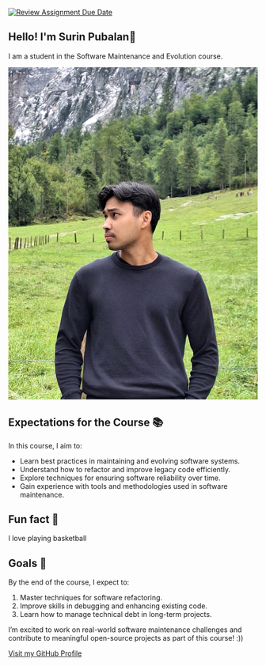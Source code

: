 [![Review Assignment Due Date](https://classroom.github.com/assets/deadline-readme-button-22041afd0340ce965d47ae6ef1cefeee28c7c493a6346c4f15d667ab976d596c.svg)](https://classroom.github.com/a/O-1AGqKT)


## Hello! I'm Surin Pubalan👋

I am a student in the Software Maintenance and Evolution course.

![My Image](https://github.com/SoftwareMaintenanceEvolution/tutorial-1-lolsurin/blob/profile-upload/profile%20picture.jpg) 

## Expectations for the Course 📚
In this course, I aim to:
- Learn best practices in maintaining and evolving software systems.
- Understand how to refactor and improve legacy code efficiently.
- Explore techniques for ensuring software reliability over time.
- Gain experience with tools and methodologies used in software maintenance.

## Fun fact 🧠
I love playing basketball

## Goals 🎯
By the end of the course, I expect to:
1. Master techniques for software refactoring.
2. Improve skills in debugging and enhancing existing code.
3. Learn how to manage technical debt in long-term projects.

I’m excited to work on real-world software maintenance challenges and contribute to meaningful open-source projects as part of this course! :))

[Visit my GitHub Profile](https://github.com/lolsurin)
